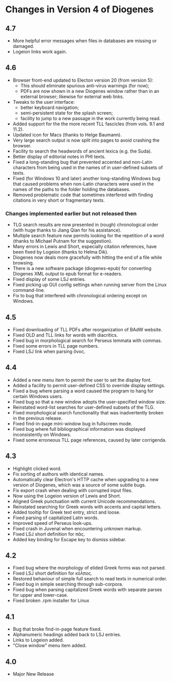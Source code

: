 # Changes in Version 4 of Diogenes

## 4.7
- More helpful error messages when files in databases are missing or damaged.
- Logeion links work again.

## 4.6

* Browser front-end updated to Electon version 20 (from version 5):
    * This should eliminate spurious anti-virus warnings (for now);
    * PDFs are now shown in a new Diogenes window rather than in an
      external browser; likewise for external web links.
* Tweaks to the user interface:
    * better keyboard navigation;
    * semi-persistent state for the splash screen;
    * facility to jump to a new passage in the work currently being read.
* Added support for the the more recent TLL fascicles (from vols. 9.1 and 11.2).
* Updated icon for Macs (thanks to Helge Baumann).
* Very large search output is now split into pages to avoid crashing the browser.
* Facility to search the headwords of ancient lexica (e.g. the Suda).
* Better display of editorial notes in PHI texts.
* Fixed a long-standing bug that prevented accented and non-Latin
  characters from being used in the names of in user-defined subsets of
  texts.
* Fixed (for Windows 10 and later) another long-standing Windows bug
  that caused problems when non-Latin characters were used in the names
  of the paths to the folder holding the databases.
* Removed problematic code that sometimes interfered with finding
  citations in very short or fragmentary texts.

### Changes implemented earlier but not released then
* TLG search results are now presented in (rough) chronological order
  (with huge thanks to Jiang Qian for his assistance).
* Multiple search feature now permits looking for the repetition of
  a word (thanks to Michael Putnam for the suggestion).
* Many errors in Lewis and Short, especially citation references, have
  been fixed by Logeion (thanks to Helma Dik).
* Diogenes now deals more gracefully with hitting the end of a file
  while browsing.
* There is a new software package (diogenes-epub) for converting Diogenes XML
  output to epub format for e-readers.
* Fixed display of some LSJ entries.
* Fixed picking up GUI config settings when running server from the Linux command-line.
* Fix to bug that interfered with chronological ordering except on Windows.

## 4.5

* Fixed downloading of TLL PDFs after reorganization of BAdW website.
* Fixed OLD and TLL links for words with diacritics.
* Fixed bug in morphological search for Perseus lemmata with commas.
* Fixed some errors in TLL page numbers.
* Fixed LSJ link when parsing ὄνος.

## 4.4

* Added a new menu item to permit the user to set the display font.
* Added a facility to permit user-defined CSS to override display settings.
* Fixed a bug where parsing a word caused the program to hang for certain
  Windows users.
* Fixed bug so that a new window adopts the user-specified window size.
* Reinstated word-list searches for user-defined subsets of the TLG.
* Fixed morphological search functionality that was inadvertently broken in the
  previous release.
* Fixed find-in-page mini-window bug in fullscreen mode.
* Fixed bug where full bibliographical information was displayed inconsistently
  on Windows.
* Fixed some erroneous TLL page references, caused by later corrigenda.

## 4.3

* Highlight clicked word.
* Fix sorting of authors with identical names.
* Automatically clear Electron's HTTP cache when upgrading to a new version of
  Diogenes, which was a source of some subtle bugs.
* Fix export crash when dealing with corrupted input files.
* Now using the Logeion version of Lewis and Short.
* Aligned Greek punctuation with current Unicode recommendations.
* Reinstated searching for Greek words with accents and capital letters.
* Added tooltip for Greek text entry, strict and loose.
* Fixed parsing of capitalized Latin words.
* Improved speed of Perseus look-ups.
* Fixed crash in Juvenal when encountering unknown markup.
* Fixed LSJ short definition for πᾶς.
* Added key binding for Escape key to dismiss sidebar.

## 4.2

* Fixed bug where the morphology of elided Greek forms was not parsed.
* Fixed LSJ short definition for κόλπος.
* Restored behaviour of simple full search to read texts in numerical order.
* Fixed bug in simple searching through sub-corpora.
* Fixed bug when parsing capitalized Greek words with separate parses for upper
  and lower-case.
* Fixed broken .rpm installer for Linux

## 4.1

* Bug that broke find-in-page feature fixed.
* Alphanumeric headings added back to LSJ entries.
* Links to Logeion added.
* "Close window" menu item added.

## 4.0

* Major New Release

